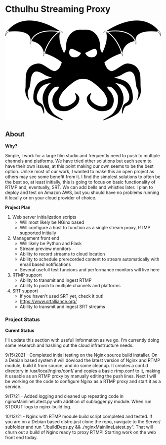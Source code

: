 # Cthulhu Streaming Proxy

![Cthulhu](cthulhu.png)

## About

**Why?**

Simple, I work for a large film studio and frequently need to push to multiple channels and platforms.
We have tried other solutions but each seem to have their own issues, at this point making our own seems
to be the best option.  Unlike most of our work, I wanted to make this an open project as others may see
some benefit from it.  I find the simplest solutions to often be the best so, at least initially, this
is going to focus on basic functionality of RTMP and, eventually, SRT.  We can add bells and whistles later.
I plan to deploy and test on Amazon AWS, but you should have no problems running it locally or on your 
cloud provider of choice.

**Project Plan**

1. Web server initialization scripts
	* Will most likely be NGinx based
	* Will configure a host to function as a single stream proxy, RTMP supported initially
2. Management front end
	* Will likely be Python and Flask
	* Stream preview monitors
	* Ability to record streams to cloud location
	* Ability to schedule prerecorded content to stream automatically with email based notifications
	* Several usefull test funcions and performance monitors will live here
3. RTMP support
	* Ability to transmit and ingest RTMP
	* Ability to push to multiple channels and platforms
4. SRT support
	* If you haven't used SRT yet, check it out!
	* https://www.srtalliance.org/
	* Ability to transmit and ingest SRT streams

### Project Status

**Curent Status**

I'll update this section with usefull information as we go.  I'm currently doing some research and hashing
out the cloud infrastructure needs.

9/15/2021 - Completed initial testing on the Nginx source build installer.  On a Debian based system it will dowload the latest version of Nginx and RTMP module, build it from source, and do some cleanup.  It creates a conf.d directory in /usr/local/nginx/conf/ and copies a basic rtmp.conf to it, making it useable as an RTMP proxy by manually editing the push lines.  Next I will be working on the code to configure Nginx as a RTMP proxy and start it as a service.

9/17/21 - Added logging and cleaned up repeating code in nginxMainlineLatest.py with addition of sublogger.py module.  When run STDOUT logs to nginx-build.log.

10/13/21 - Nginx with RTMP module build script completed and tested.  If you are on a Debian based distro just clone the repo, navigate to the Server/ subfolder and run "./buildDeps.py && ./nginxMainlineLatest.py".  That will churn out a build of Nginx ready to proxy RTMP!  Starting work on the web front end today.